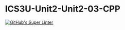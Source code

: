 # ICS3U-Unit2-Unit2-03-CPP

[![GitHub's Super Linter](https://github.com/Samuel-Webster-178/ICS3U-Assignment-04-CPP/workflows/GitHub's%20Super%20Linter/badge.svg)](https://github.com/Samuel-Webster-178/ICS3U-Assignment-04-CPP/actions)
